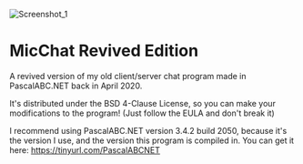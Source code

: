 ![Screenshot_1](https://user-images.githubusercontent.com/81249219/126682296-86bb58c6-b491-4c47-ace4-9245b91177f1.png)
# MicChat Revived Edition
A revived version of my old client/server chat program made in PascalABC.NET back in April 2020.

It's distributed under the BSD 4-Clause License, so you can make your modifications to the program! (Just follow the EULA and don't break it)

I recommend using PascalABC.NET version 3.4.2 build 2050, because it's the version I use, and the version this program is compiled in. You can get it here: https://tinyurl.com/PascalABCNET
